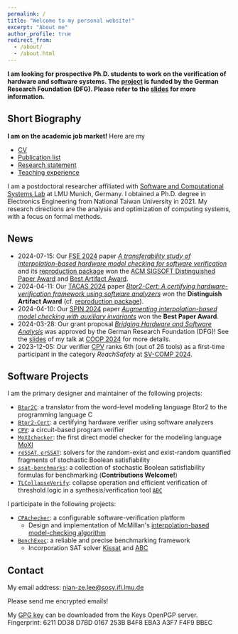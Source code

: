 ```yaml
---
permalink: /
title: "Welcome to my personal website!"
excerpt: "About me"
author_profile: true
redirect_from:
  - /about/
  - /about.html
---
```


**I am looking for prospective Ph.D. students to work on the verification of hardware and software systems.
The [project](https://gepris.dfg.de/gepris/projekt/536040111?language=en) is funded by the German Research Foundation (DFG). Please refer to the [slides](files/2024-04-07_COOP24_Bridging_Hardware_Software_Formal_Verification_Nian-Ze.pdf) for more information.**

## Short Biography

**I am on the academic job market!**
Here are my

- [CV](../files/Nian-Ze.Lee.CV.pdf)
- [Publication list](../files/Nian-Ze.Lee.Publications.pdf)
- [Research statement](../files/Nian-Ze.Lee.Research-Statement.pdf)
- [Teaching experience](../files/Nian-Ze.Lee.Teaching.pdf)

I am a postdoctoral researcher affiliated with [Software and Computational Systems Lab](https://www.sosy-lab.org/) at LMU Munich, Germany.
I obtained a Ph.D. degree in Electronics Engineering from National Taiwan University in 2021.
My research directions are the analysis and optimization of computing systems, with a focus on formal methods.

## News

- 2024-07-15: Our [FSE 2024](https://conf.researchr.org/home/fse-2024) paper [_A transferability study of interpolation-based hardware model checking for software verification_](https://doi.org/10.1145/3660797) and its [reproduction package](https://doi.org/10.5281/zenodo.11070973) won the [ACM SIGSOFT Distinguished Paper Award](https://2024.esec-fse.org/info/awards#acm-sigsoft-distinguished-paper-award) and [Best Artifact Award](https://2024.esec-fse.org/info/awards#distinguished-artifacts).
- 2024-04-11: Our [TACAS 2024](https://www.etaps.org/2024/conferences/tacas/) paper [_Btor2-Cert: A certifying hardware-verification framework using software analyzers_](https://doi.org/10.1007/978-3-031-57256-2_7) won the **Distinguish Artifact Award** (cf. [reproduction package](https://doi.org/10.5281/zenodo.10548597)).
- 2024-04-10: Our [SPIN 2024](https://spin-web.github.io/SPIN2024/) paper [_Augmenting interpolation-based model checking with auxiliary invariants_](https://doi.org/10.48550/arXiv.2403.07821) won the **Best Paper Award**.
- 2024-03-28: Our grant proposal [_Bridging Hardware and Software Analysis_](https://gepris.dfg.de/gepris/projekt/536040111?language=en) was approved by the German Research Foundation (DFG)! See the [slides](files/2024-04-07_COOP24_Bridging_Hardware_Software_Formal_Verification_Nian-Ze.pdf) of my talk at [COOP 2024](https://coop.sosy-lab.org/2024/) for more details.
- 2023-12-05: Our verifier [CPV](https://gitlab.com/sosy-lab/software/cpv) ranks 6th (out of 26 tools) as a first-time participant in the category _ReachSafety_ at [SV-COMP 2024](https://sv-comp.sosy-lab.org/2024/).

## Software Projects

I am the primary designer and maintainer of the following projects:

- [`Btor2C`](https://gitlab.com/sosy-lab/software/btor2c): a translator from the word-level modeling language Btor2 to the programming language C
- [`Btor2-Cert`](https://gitlab.com/sosy-lab/software/btor2-cert): a certifying hardware verifier using software analyzers
- [`CPV`](https://gitlab.com/sosy-lab/software/cpv): a circuit-based program verifier
- [`MoXIchecker`](https://gitlab.com/sosy-lab/software/moxichecker): the first direct model checker for the modeling language [MoXI](https://doi.org/10.1007/978-3-031-65627-9_10)
- [`reSSAT`, `erSSAT`](https://github.com/NTU-ALComLab/ssatABC): solvers for the random-exist and exist-random quantified fragments of stochastic Boolean satisfiability
- [`ssat-benchmarks`](https://github.com/NTU-ALComLab/ssat-benchmarks): a collection of stochastic Boolean satisfiability formulas for benchmarking (**Contributions Welcome!**)
- [`TLCollapseVerify`](https://github.com/NTU-ALComLab/TLCollapseVerify): collapse operation and efficient verification of threshold logic in a synthesis/verification tool [`ABC`](https://github.com/berkeley-abc/abc)

I participate in the following projects:

- [`CPAchecker`](https://gitlab.com/sosy-lab/software/cpachecker): a configurable software-verification platform
  - Design and implementation of McMillan's [interpolation-based model-checking algorithm](https://link.springer.com/chapter/10.1007/978-3-540-45069-6_1)
- [`BenchExec`](https://github.com/sosy-lab/benchexec): a reliable and precise benchmarking framework
  - Incorporation SAT solver [Kissat](https://github.com/arminbiere/kissat) and [ABC](https://github.com/berkeley-abc/abc)

## Contact

My email address: nian-ze.lee@sosy.ifi.lmu.de

Please send me encrypted emails!

My [GPG key](https://keys.openpgp.org/vks/v1/by-fingerprint/6211DD38D7BD0167253BB4F8EBA3A3F7F4F9BBEC) can be downloaded from the Keys OpenPGP server.
Fingerprint: 6211 DD38 D7BD 0167 253B B4F8 EBA3 A3F7 F4F9 BBEC

